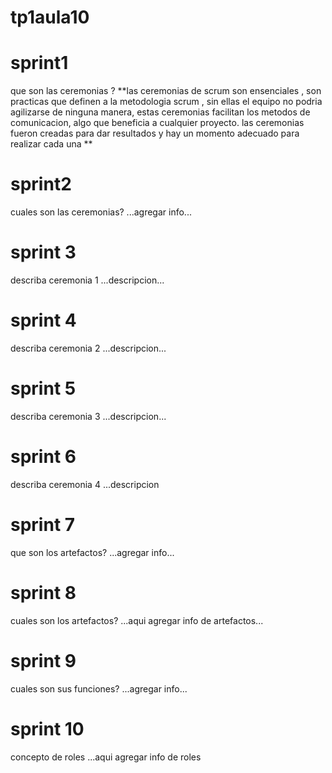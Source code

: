 # tp1aula10
# sprint1
que son las ceremonias ? 
**las ceremonias de scrum son ensenciales , son practicas que definen a la metodologia scrum , sin ellas el equipo no podria agilizarse de ninguna manera, estas ceremonias facilitan los metodos de comunicacion, algo que beneficia a cualquier proyecto.
las ceremonias fueron creadas para dar resultados y hay un momento adecuado para realizar cada una **
# sprint2
cuales son las ceremonias?
...agregar info...
# sprint 3
describa ceremonia 1
...descripcion...
# sprint 4
describa ceremonia 2
...descripcion...
# sprint 5
describa ceremonia 3
...descripcion...
# sprint 6
describa ceremonia 4
...descripcion
# sprint 7
que son los artefactos? 
...agregar info...
# sprint 8
cuales son los artefactos?
...aqui agregar info de artefactos...
# sprint 9
cuales son sus funciones?
...agregar info...
# sprint 10
concepto de roles
...aqui agregar info de roles
